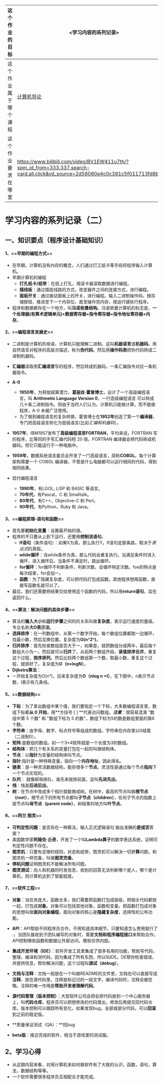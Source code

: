 | 这个作业的目标       | <学习内容的系列记录>                                         |
| :------------------- | ------------------------------------------------------------ |
| 这个作业属于哪个课程 | [计算机导论](https://edu.cnblogs.com/campus/fzzcxy/2023learning) |
| 这个作业要求在哪里   | <https://www.bilibili.com/video/BV1EW411u7th/?spm_id_from=333.337.search-card.all.click&vd_source=2d58080e4c0c391c5f011713fd8b09b4> |

# 学习内容的系列记录（二）

## 一、知识要点（程序设计基础知识）

#### 1、==早期的编程方式==

- 在早期，计算机没有内存的概念，人们通过打工纸卡等手段将程序输入计算机。
- 早期计算机的编程
  - **打孔纸卡/纸带**：在纸上打孔，用读卡器读取数据进行编程。
  - **插线板**：通过插拔线路的方式，改变器件之间的连接方式，进行编程。
  - **面板开关**：通过拨动面板上的开关，进行编程。输入二进制操作码，按存储按钮，推进至下一个内存位，直至操作完内存，按运行键执行程序。
- 程序和数据都存在一个地方，叫**冯诺依曼结构**。冯诺依曼计算机的标志是，**一个处理器(有算术逻辑单元)+数据寄存器+指令寄存器+指令地址寄存器+内存**。

#### 2、==编程语言发展史==

- 二进制是计算机的母语，计算机只能理解二进制。这叫**机器语言**或**机器码**。用自然语言对程序的高层次描述，称为**伪代码**。然后用**操作码表**把伪代码转成二进制机器码。
- **汇编器**读取用**汇编语言**写的程序，然后转成机器码。一条汇编指令对应一条机器指令。
- **A-0**
  - **1950年**，为释放超算潜力，**葛丽丝·霍普博士**，设计了一个高级编程语言，叫 **Arithmetic Language Version 0**，一行高级编程语言 可以转成几十条二进制指令。但由于当时人们认为，计算机只能做计算，而不能做程序，A-0 未被广泛使用。
  - 为了做到编程语言的复杂转换，霍普博士在**1952年**创造了第一个**编译器**，专门把高级语言转化为低级语言(比如*汇编和机器码*）。
- **1957年**，IBM1957发布了**高级编程语言FORTRAN**，平均来说，FORTRAN 写的程序，比等同的手写汇编代码短 20 倍，FORTRAN 编译器会把代码转成机器码。但它只能运行于一种电脑中。
- **1959年**，数据系统语言委员会开发了一门高级语言，简称**COBOL**。每个计算架构需要一个 COBOL 编译器，不管是什么电脑都可以运行相同的代码，得到相同结果。
- 现代编程语言

  - **1990年**，有LGOL, LISP 和 BASIC 等语言。
  - **70年代**，有Pascal，C 和 Smalltalk。
  - **80年代**，有C++，Objective-C 和 Perl。
  - **90年代**，有Python，Ruby 和 Java。


#### 3、==编程原理-语句和函数==

- 首先要**初始化变量**：设置最开始的值。
- 程序的不只要从上到下运行，还要用**控制流语句**。
  - **If语句**（条件语句）：如果X为真，那么执行Y。If语句走那条路，取决于*表达式*的真假。
  - **while循环**：当while条件为真，那么代码会重复执行。当满足条件时进入循环，进入循环后，当条件不满足时，跳出循环。
  - **for循环**：for循环不判断条件，判断次数，会循环特定次数。foe的特点是每次结束，for会加一。
  - **函数**：为了隐藏复杂度，可以把代码打包成函数。其他程序想用函数，直接写函数名就可以了。
- 最后，我们还需要把结果交给使用这个函数的代码，所以用**return语句**，旨在返回什么。

#### 4、==算法：解决问题的具体步骤==

- 算法的**输入大小**和**运行步骤**之间的的关系叫做**复杂度**，表示运行速度的量级。专业名称**大O表示法**。
- **选择排序**：在一列数组中，从第一个数字开始，每个数组位置都跑一边循环，找最小数，然后互换位置。复杂度为**O(n^2^)**。
- **归并排序**：首先检查数组是否大于一，如果是，就把数组分成两半，最后每个数组大小为一。然后就可以**归并**了。从前两个数组开始，**读值排序合并**，重复这个过程，**按序排列**。然后比较两个数组第一个数，取最小数，重复这个过程，就排好了。复杂度为**O（n×logN）**。
- **Dijkstra算法**：
- 一开始复杂度为O(n²)，后来复杂度为**O（nlog n +I）**，在下图中，n表示节点数，I表示有几条线。

#### 5、==数据结构==

- **下标**：为了拿出数组中某个值，我们要指定一个下标，大多数编程语言里，数组下标都**从 0 开始**，用**方括号 [ ] **代表访问数组。***注意***：很容易混淆 "数组中第 5 个数" 和 "数组下标为 5 的数"，数组下标为5的数是数组里面的第6个数。
- **字符串**：由字母、数字、标点符号等组成的数组。字符串在内存里以0结尾（二进制0）。
- **矩阵**:是数组的数组。如一个3×4矩阵就是一个长度为3的数组。
- **结构体**：把几个有关系的变量打包在一起的叫做结构体。
- **节点**：以**指针**为变量的结构体叫节点。
- **指针**:指针是一种特殊变量，指向一个**内存地址**，因此得名。
- **链表**：是一种灵活数据结构，能存很多个**节点**。灵活性是通过每个节点**指向**下一个节点实现的。
- **队列**： 就像邮局排队，谁先来就排前面，这叫**先进先出**。
- **栈**：栈是**后进后出**。
- **树**：在节点中改成多个指针就能做成树。在树中，最高的节点叫做**根节点（root）**，根节点下的所有节点都叫**子节点（children）**，任何子节点的指数上层节点叫**母节点（parent node）**，树结束的地方叫**叶节点**。     

#### 6、==阿兰  图灵==

- **可判定性问题**：是否存在一种算法，输入正式逻辑语句 输出准确的**是或否**答案？
- 美国数学家**阿隆佐·丘奇**，开发了一个叫**Lambda算子**的数学表达系统，证明可判定性问题不存在。
- **图灵机**：只要有足够的规则，状态和纸带，图灵机可以解决一切**计算**问题。和图灵机一样完备，叫做**图灵完备**。
- **停机问题**证明图灵机不能解决所有问题。
- **图灵测试**：向人和机器同时发信息，收到的回答无法判断哪个是人，哪个是计算机，则计算机达到了智能程度。

#### 7、==软件工程==

- **对象**：当任务庞大，函数太多，我们需要把函数打包成层级，把相关代码都放一起，打包成**对象**。对象可以包括其他对象，函数和变量。把函数打包成对象的思想叫做**面向对象编程**，面向对象的核心是**隐藏复杂度**，选择性的公布功能。

- **API**：API帮助不同程序员合作，不用知道具体细节，只要知道怎么使用就行了·。当团队接收到子团队编写的对象时，需要**文档和程序编程接口**来帮助合作。API控制哪些函数和数据让外部访问，哪些仅供内部。

- **集成开发环境（IDE）**：软件开发工具里集成了很多有用的功能，帮助写代码，整理，编译和测代码，因为集成了所有东西，所以叫IDE。DE帮你检查错误，并提供信息，帮你解决问题，这个过程叫**调试（debug）**。

- **文档与注释**：文档一般放在一个叫做README的文件里，文档也可以直接写成**注释**，放在源代码里，注释是标记过的一段文字，编译代码时，注释会被忽略。注释的唯一作用是**帮助开发者理解代码**。

- **源代码管理（版本控制）**：大型软件公司会把会把代码放到一个中心服务器上，叫**代码仓库**，程序员可以把想修改的代码借出，修改后再提交回代码仓库。版本控制可以跟踪所有变化，如果发现bug，全部或部分代码，可以**回滚**到之前的稳定版。

- **质量保证测试（QA）：**找bug

- **beta版**：接近完成的软件，相当于游戏里的测试服。

  

## 2、学习心得

- 从这期内容来看，对用计算机来如何做软件有了大致的认识，函数，语句，算法，数据结构等等。
- 一个软件需要很多程序员互相配合才能完成。

####                          









